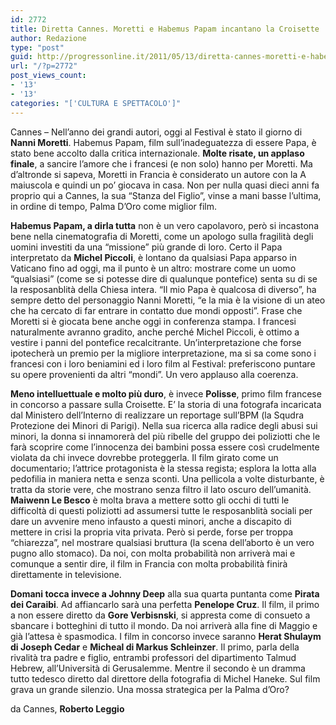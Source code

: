 ```yaml
---
id: 2772
title: Diretta Cannes. Moretti e Habemus Papam incantano la Croisette
author: Redazione
type: "post"
guid: http://progressonline.it/2011/05/13/diretta-cannes-moretti-e-habemus-papam-incantano-la-croisette/
url: "/?p=2772"
post_views_count:
- '13'
- '13'
categories: "['CULTURA E SPETTACOLO']"
---
```


Cannes – Nell’anno dei grandi autori, oggi al Festival è stato il giorno di **Nanni Moretti**. Habemus Papam, film sull’inadeguatezza di essere Papa, è stato bene accolto dalla critica internazionale. **Molte risate, un applaso finale**, a sancire l’amore che i francesi (e non solo) hanno per Moretti. Ma d’altronde si sapeva, Moretti in Francia è considerato un autore con la A maiuscola e quindi un po’ giocava in casa. Non per nulla quasi dieci anni fa proprio qui a Cannes, la sua “Stanza del Figlio”, vinse a mani basse l’ultima, in ordine di tempo, Palma D’Oro come miglior film.

**Habemus Papam, a dirla tutta** non è un vero capolavoro, però si incastona bene nella cinematografia di Moretti, come un apologo sulla fragilità degli uomini investiti da una “missione” più grande di loro. Certo il Papa interpretato da **Michel Piccoli**, è lontano da qualsiasi Papa apparso in Vaticano fino ad oggi, ma il punto è un altro: mostrare come un uomo “qualsiasi” (come se si potesse dire di qualunque pontefice) senta su di se la resposanblità della Chiesa intera. “Il mio Papa è qualcosa di diverso”, ha sempre detto del personaggio Nanni Moretti, “e la mia è la visione di un ateo che ha cercato di far entrare in contatto due mondi opposti”. Frase che Moretti si è giocata bene anche oggi in conferenza stampa. I francesi naturalmente avranno gradito, anche perché Michel Piccoli, è ottimo a vestire i panni del pontefice recalcitrante. Un’interpretazione che forse ipotecherà un premio per la migliore interpretazione, ma si sa come sono i francesi con i loro beniamini ed i loro film al Festival: preferiscono puntare su opere provenienti da altri “mondi”. Un vero applauso alla coerenza.

**Meno intelluettuale e molto più duro**, è invece **Polisse**, primo film francese in concorso a passare sulla Croisette. E’ la storia di una fotografa incaricata dal Ministero dell’Interno di realizzare un reportage sull’BPM (la Squdra Protezione dei Minori di Parigi). Nella sua ricerca alla radice degli abusi sui minori, la donna si innamorerà del più ribelle del gruppo dei poliziotti che le farà scoprire come l’innocenza dei bambini possa essere così crudelmente violata da chi invece dovrebbe proteggerla. Il film girato come un documentario; l’attrice protagonista è la stessa regista; esplora la lotta alla pedofilia in maniera netta e senza sconti. Una pellicola a volte disturbante, è tratta da storie vere, che mostrano senza filtro il lato oscuro dell’umanità. **Maiwenn Le Besco** è molta brava a mettere sotto gli occhi di tutti le difficoltà di questi poliziotti ad assumersi tutte le resposanblità sociali per dare un avvenire meno infausto a questi minori, anche a discapito di mettere in crisi la propria vita privata. Però si perde, forse per troppa “chiarezza”, nel mostrare qualsiasi bruttura (la scena dell’aborto è un vero pugno allo stomaco). Da noi, con molta probabilità non arriverà mai e comunque a sentir dire, il film in Francia con molta probabilità finirà direttamente in televisione.

**Domani tocca invece a Johnny Deep** alla sua quarta puntanta come **Pirata dei Caraibi**. Ad affiancarlo sarà una perfetta **Penelope Cruz**. Il film, il primo a non essere diretto da **Gore Verbisnski**, si appresta come di consueto a sbancare i botteghini di tutto il mondo. Da noi arriverà alla fine di Maggio e già l’attesa è spasmodica. I film in concorso invece saranno **Herat Shulaym di Joseph Cedar** e **Micheal di Markus Schleinzer**. Il primo, parla della rivalità tra padre e figlio, entrambi professori del dipartimento Talmud Hebrew, all’Università di Gerusalemme. Mentre il secondo è un dramma tutto tedesco diretto dal direttore della fotografia di Michel Haneke. Sul film grava un grande silenzio. Una mossa strategica per la Palma d’Oro?

da Cannes, **Roberto Leggio**